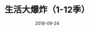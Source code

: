 ---
layout: movie-review
title: 生活大爆炸（1-12季）
description: >
  从初中看到大学，泪目。
category: 剧集
img: assets/img/movie/before2020/生活大爆炸.webp
star: 5
date: 2018-09-24
---